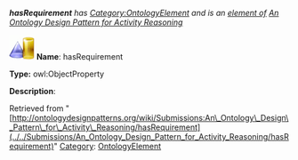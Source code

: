 ___hasRequirement__ has [Category:OntologyElement](../../Category/OntologyElement "Category:OntologyElement") and is an [element of](../../Property/ElementOf "Property:ElementOf") [An Ontology Design Pattern for Activity Reasoning](../../Submissions/An_Ontology_Design_Pattern_for_Activity_Reasoning "Submissions:An Ontology Design Pattern for Activity Reasoning")_


  




[![ObjectProperty](../../images/thumb/c/c3/ObjectProperty.gif/45px-ObjectProperty.gif)](../../Image/ObjectProperty.gif "ObjectProperty")
__Name__: hasRequirement 


__Type:__ owl:ObjectProperty 


__Description__: 





Retrieved from "[http://ontologydesignpatterns.org/wiki/Submissions:An\_Ontology\_Design\_Pattern\_for\_Activity\_Reasoning/hasRequirement](../../Submissions/An_Ontology_Design_Pattern_for_Activity_Reasoning/hasRequirement)"
 [Category](http://ontologydesignpatterns.org/wiki/Special:Categories "Special:Categories"): [OntologyElement](../../Category/OntologyElement "Category:OntologyElement")